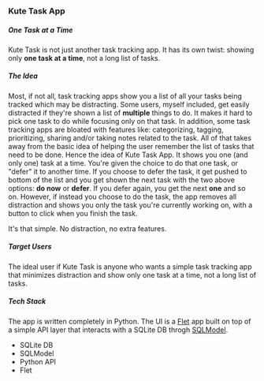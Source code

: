 ### Kute Task App

##### One Task at a Time
Kute Task is not just another task tracking app. It has its own twist: showing only **one task at a time**, not a long list of tasks.
##### The Idea
Most, if not all, task tracking apps show you a list of all your tasks being tracked which may be distracting.
Some users, myself included, get easily distracted if they're shown a list of **multiple** things to do. It makes it hard to pick one task to do while focusing only on that task.
In addition, some task tracking apps are bloated with features like: categorizing, tagging, prioritizing, sharing and/or taking notes related to the task. All of that takes away from the basic idea of helping the user remember the list of tasks that need to be done.
Hence the idea of Kute Task App. It shows you one (and only one) task at a time. You're given the choice to do that one task, or "defer" it to another time.
If you choose to defer the task, it get pushed to bottom of the list and you get shown the next task with the two above options: **do now** or **defer**. If you defer again, you get the next **one** and so on.
However, if instead you choose to do the task, the app removes all distraction and shows you only the task you're currently working on, with a button to click when you finish the task.

It's that simple. No distraction, no extra features.

##### Target Users
The ideal user if Kute Task is anyone who wants a simple task tracking app that minimizes distraction and show only one task at a time, not a long list of tasks.

##### Tech Stack
The app is written completely in Python. The UI is a [Flet](https://flet.dev/) app built on top of a simple API layer that interacts with a SQLite DB throgh [SQLModel](https://sqlmodel.tiangolo.com/).

- SQLite DB
- SQLModel
- Python API
- Flet